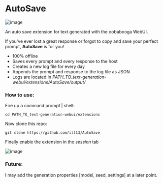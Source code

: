 # AutoSave
![image](https://github.com/ill13/AutoSave/assets/10509740/3577e6bc-1ca4-4699-977c-bd8b75ec7176)


An auto save extension for text generated with the oobabooga WebUI.

If you've ever lost a great response or forgot to copy and save your perfect prompt, **AutoSave** is for you!

- 100% offline
- Saves every prompt and every response to the host
- Creates a new log file for every day
- Appends the prompt and response to the log file as JSON
- Logs are located in *PATH_TO_text-generation-webui/extensions/AutoSave/output/*

### How to use:

Fire up a command prompt | shell:

```cd PATH_TO_text-generation-webui/extensions```

Now clone this repo:

```git clone https://github.com/ill13/AutoSave```

Finally enable the extension in the *session* tab

![image](https://github.com/ill13/AutoSave/assets/10509740/92a131fc-7f65-4c62-94e8-85393b859714)

### Future:

I may add the generation properties [model, seed, settings] at a later point. 
